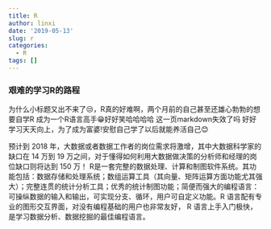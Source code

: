 ```yaml
---
title: R
author: linxi
date: '2019-05-13'
slug: r
categories:
  - R
tags: []
---
```

### 艰难的学习R的路程
为什么小标题又出不来了😒，R真的好难啊，两个月前的自己甚至还雄心勃勃的想要自学R 成为一个R语言高手😁好好笑哈哈哈哈
这一页markdown失效了吗
好好学习天天向上，为了成为富婆!安慰自己学了以后就能养活自己😊


预计到 2018 年，大数据或者数据工作者的岗位需求将激增，其中大数据科学家的缺口在 14 万到 19 万之间，对于懂得如何利用大数据做决策的分析师和经理的岗位缺口则将达到 150 万！
R是一套完整的数据处理、计算和制图软件系统。其功能包括：数据存储和处理系统；数组运算工具（其向量、矩阵运算方面功能尤其强大）；完整连贯的统计分析工具；优秀的统计制图功能；简便而强大的编程语言：可操纵数据的输入和输出，可实现分支、循环，用户可自定义功能。R 语言配有专业的图形交互界面，对没有编程基础的用户也非常友好， R 语言上手入门极快，是学习数据分析、数据挖掘的最佳编程语言。
